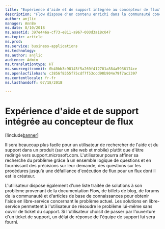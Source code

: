 ```yaml
---
title: "Expérience d'aide et de support intégrée au concepteur de flux"
description: "Flow dispose d'un contenu enrichi dans la communauté concernant la résolution des problèmes de flux. Une nouvelle expérience de support facilitera la recherche de solutions en ligne, sans devoir ouvrir un ticket de support."
author: anjlic
manager: AnnBe
ms.date: 8/10/2018
ms.assetid: 397e446a-cf73-e811-a967-000d3a18c047
ms.topic: article
ms.prod: 
ms.service: business-applications
ms.technology: 
ms.author: anjlic
audience: Admin
ms.translationtype: HT
ms.sourcegitcommit: 0b40bb3c98145f5a260f412701a884a5936174ce
ms.openlocfilehash: c3856f8355f75cdf7f53ccd90b904e79f7ac2397
ms.contentlocale: fr-fr
ms.lasthandoff: 07/18/2018

---
```

# <a name="integrated-help-and-support-experience-in-flow-designer"></a>Expérience d'aide et de support intégrée au concepteur de flux


[!include[banner](../../includes/banner.md)]

Il sera beaucoup plus facile pour un utilisateur de rechercher de l'aide et du support dans un produit (sur un site web et mobile) plutôt que d'être redirigé vers support.microsoft.com. L'utilisateur pourra affiner sa recherche du problème grâce à un ensemble logique de questions et en fournissant des précisions sur leur demande, des questions sur les procédures jusqu'à une défaillance d'exécution de flux pour un flux dont il est le créateur. 

L'utilisateur dispose également d'une liste traitée de solutions à son problème provenant de la documentation Flow, de billets de blog, de forums de la communauté et d'articles de base de connaissances pour obtenir l'aide en libre-service concernant le problème actuel. Les solutions en libre-service permettent à l'utilisateur de résoudre le problème lui-même sans ouvrir de ticket du support. Si l'utilisateur choisit de passer par l'ouverture d'un ticket de support, un délai de réponse de l'équipe de support lui sera fourni. 

